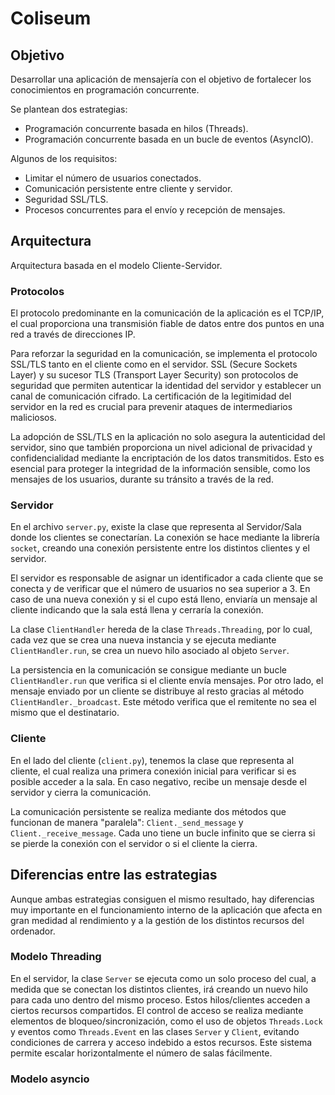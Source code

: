 # Coliseum

## Objetivo

Desarrollar una aplicación de mensajería con el objetivo de fortalecer los conocimientos en programación concurrente.

Se plantean dos estrategias:

- Programación concurrente basada en hilos (Threads).
- Programación concurrente basada en un bucle de eventos (AsyncIO).

Algunos de los requisitos:

- Limitar el número de usuarios conectados.
- Comunicación persistente entre cliente y servidor.
- Seguridad SSL/TLS.
- Procesos concurrentes para el envío y recepción de mensajes.

## Arquitectura

Arquitectura basada en el modelo Cliente-Servidor.

### Protocolos

El protocolo predominante en la comunicación de la aplicación es el TCP/IP, el cual proporciona una transmisión fiable de datos entre dos puntos en una red a través de direcciones IP.

Para reforzar la seguridad en la comunicación, se implementa el protocolo SSL/TLS tanto en el cliente como en el servidor. SSL (Secure Sockets Layer) y su sucesor TLS (Transport Layer Security) son protocolos de seguridad que permiten autenticar la identidad del servidor y establecer un canal de comunicación cifrado. La certificación de la legitimidad del servidor en la red es crucial para prevenir ataques de intermediarios maliciosos.

La adopción de SSL/TLS en la aplicación no solo asegura la autenticidad del servidor, sino que también proporciona un nivel adicional de privacidad y confidencialidad mediante la encriptación de los datos transmitidos. Esto es esencial para proteger la integridad de la información sensible, como los mensajes de los usuarios, durante su tránsito a través de la red.

### Servidor

En el archivo `server.py`, existe la clase que representa al Servidor/Sala donde los clientes se conectarían. La conexión se hace mediante la librería `socket`, creando una conexión persistente entre los distintos clientes y el servidor.

El servidor es responsable de asignar un identificador a cada cliente que se conecta y de verificar que el número de usuarios no sea superior a 3. En caso de una nueva conexión y si el cupo está lleno, enviaría un mensaje al cliente indicando que la sala está llena y cerraría la conexión.

La clase `ClientHandler` hereda de la clase `Threads.Threading`, por lo cual, cada vez que se crea una nueva instancia y se ejecuta mediante `ClientHandler.run`, se crea un nuevo hilo asociado al objeto `Server`.

La persistencia en la comunicación se consigue mediante un bucle `ClientHandler.run` que verifica si el cliente envía mensajes. Por otro lado, el mensaje enviado por un cliente se distribuye al resto gracias al método `ClientHandler._broadcast`. Este método verifica que el remitente no sea el mismo que el destinatario.

### Cliente

En el lado del cliente (`client.py`), tenemos la clase que representa al cliente, el cual realiza una primera conexión inicial para verificar si es posible acceder a la sala. En caso negativo, recibe un mensaje desde el servidor y cierra la comunicación.

La comunicación persistente se realiza mediante dos métodos que funcionan de manera "paralela": `Client._send_message` y `Client._receive_message`. Cada uno tiene un bucle infinito que se cierra si se pierde la conexión con el servidor o si el cliente la cierra.

## Diferencias entre las estrategias

Aunque ambas estrategias consiguen el mismo resultado, hay diferencias muy importante en el funcionamiento interno de la aplicación que afecta en gran medidad al rendimiento y a la gestión de los distintos recursos del ordenador.

### Modelo Threading

En el servidor, la clase `Server` se ejecuta como un solo proceso del cual, a medida que se conectan los distintos clientes, irá creando un nuevo hilo para cada uno dentro del mismo proceso. Estos hilos/clientes acceden a ciertos recursos compartidos. El control de acceso se realiza mediante elementos de bloqueo/sincronización, como el uso de objetos `Threads.Lock` y eventos como `Threads.Event` en las clases `Server` y `Client`, evitando condiciones de carrera y acceso indebido a estos recursos. Este sistema permite escalar horizontalmente el número de salas fácilmente.

### Modelo asyncio
